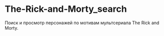 # The-Rick-and-Morty_search
Поиск и просмотр персонажей по мотивам мультсериала The Rick and Morty.
